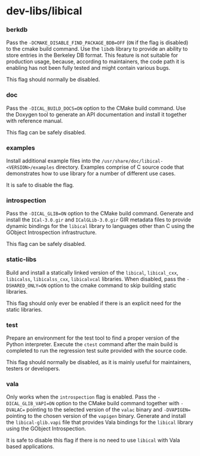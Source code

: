 # dev-libs/libical

### berkdb
Pass the `-DCMAKE_DISABLE_FIND_PACKAGE_BDB=OFF` (`ON` if the flag is disabled) to the cmake build command. Use the `libdb` library to provide an ability to store entries in the Berkeley DB format. This feature is not suitable for production usage, because, according to maintainers, the code path it is enabling has not been fully tested and might contain various bugs.

This flag should normally be disabled.

### doc
Pass the `-DICAL_BUILD_DOCS=ON` option to the CMake build command. Use the Doxygen tool to generate an API documentation and install it together with reference manual.

This flag can be safely disabled.

### examples
Install additional example files into the `/usr/share/doc/libical-<VERSION>/examples` directory. Examples comprise of C source code that demonstrates how to use library for a number of different use cases.

It is safe to disable the flag.

### introspection
Pass the `-DICAL_GLIB=ON` option to the CMake build command. Generate and install the `ICal-3.0.gir` and `ICalGLib-3.0.gir` GIR metadata files to provide dynamic bindings for the `libical` library to languages other than C using the GObject Introspection infrastructure.

This flag can be safely disabled.

### static-libs
Build and install a statically linked version of the `libical`, `libical_cxx`, `libicalss`, `libicalss_cxx`, `libicalvcal` libraries. When disabled, pass the `-DSHARED_ONLY=ON` option to the cmake command to skip building static libraries.

This flag should only ever be enabled if there is an explicit need for the static libraries.

### test
Prepare an environment for the test tool to find a proper version of the Python interpreter. Execute the `ctest` command after the main build is completed to run the regression test suite provided with the source code.

This flag should normally be disabled, as it is mainly useful for maintainers, testers or developers.

### vala
Only works when the `introspection` flag is enabled. Pass the `-DICAL_GLIB_VAPI=ON` option to the CMake build command together with `-DVALAC=` pointing to the selected version of the `valac` binary and `-DVAPIGEN=` pointing to the chosen version of the `vapigen` binary. Generate and install the `libical-glib.vapi` file that provides Vala bindings for the `libical` library using the GObject Introspection.

It is safe to disable this flag if there is no need to use `libical` with Vala based applications.
